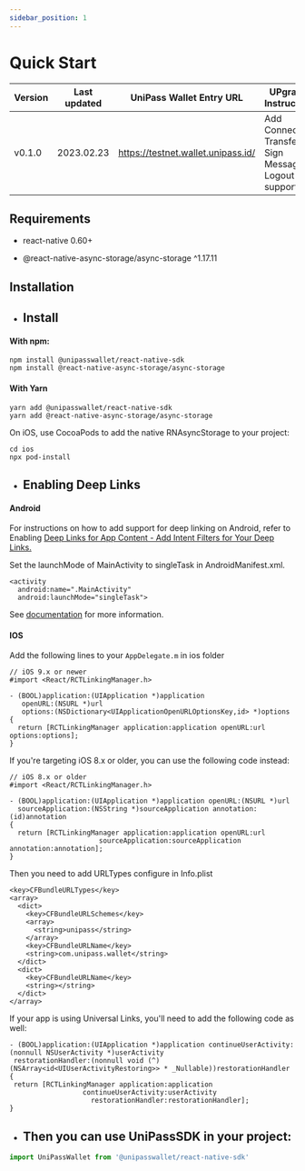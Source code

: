 ```yaml
---
sidebar_position: 1
---
```


# Quick Start

| Version  | Last updated   | UniPass Wallet Entry URL           | UPgrade Instruction                                                                    |
| -------- | -------------- | ---------------------------------- | -------------------------------------------------------------------------------------- |
| v0.1.0   | 2023.02.23     | https://testnet.wallet.unipass.id/ | Add Connect / Transfer / Sign Message / Logout support                                 |

## Requirements

 - react-native 0.60+

 - @react-native-async-storage/async-storage ^1.17.11

## Installation

- ## Install

#### With npm:

```
npm install @unipasswallet/react-native-sdk
npm install @react-native-async-storage/async-storage
```

#### With Yarn

``` 
yarn add @unipasswallet/react-native-sdk
yarn add @react-native-async-storage/async-storage
```

On iOS, use CocoaPods to add the native RNAsyncStorage to your project:

```
cd ios
npx pod-install
```

- ## Enabling Deep Links

#### Android

For instructions on how to add support for deep linking on Android, refer to Enabling [Deep Links for App Content - Add Intent Filters for Your Deep Links.](https://developer.android.com/training/app-links/deep-linking#adding-filters)

Set the launchMode of MainActivity to singleTask in AndroidManifest.xml. 

```
<activity
  android:name=".MainActivity"
  android:launchMode="singleTask">
```

See [documentation](https://reactnative.dev/docs/linking) for more information.

#### IOS

Add the following lines to your `AppDelegate.m` in ios folder

```
// iOS 9.x or newer
#import <React/RCTLinkingManager.h>

- (BOOL)application:(UIApplication *)application
   openURL:(NSURL *)url
   options:(NSDictionary<UIApplicationOpenURLOptionsKey,id> *)options
{
  return [RCTLinkingManager application:application openURL:url options:options];
}
```

If you're targeting iOS 8.x or older, you can use the following code instead:

```
// iOS 8.x or older
#import <React/RCTLinkingManager.h>

- (BOOL)application:(UIApplication *)application openURL:(NSURL *)url
  sourceApplication:(NSString *)sourceApplication annotation:(id)annotation
{
  return [RCTLinkingManager application:application openURL:url
                      sourceApplication:sourceApplication annotation:annotation];
}
```

Then you need to add URLTypes configure in Info.plist

```
<key>CFBundleURLTypes</key>
<array>
  <dict>
    <key>CFBundleURLSchemes</key>
    <array>
      <string>unipass</string>
    </array>
    <key>CFBundleURLName</key>
    <string>com.unipass.wallet</string>
  </dict>
  <dict>
    <key>CFBundleURLName</key>
    <string></string>
  </dict>
</array>
```

If your app is using Universal Links, you'll need to add the following code as well:

```
- (BOOL)application:(UIApplication *)application continueUserActivity:(nonnull NSUserActivity *)userActivity
 restorationHandler:(nonnull void (^)(NSArray<id<UIUserActivityRestoring>> * _Nullable))restorationHandler
{
 return [RCTLinkingManager application:application
                  continueUserActivity:userActivity
                    restorationHandler:restorationHandler];
}
```

- ## Then you can use UniPassSDK in your project:

```typescript
import UniPassWallet from '@unipasswallet/react-native-sdk'
```


